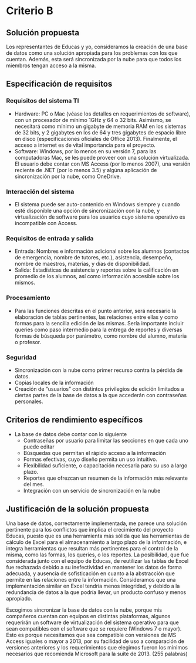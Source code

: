 # Criterio B

## Solución propuesta
Los representantes de Educas y yo, consideramos la creación de una base de datos como una solución apropiada para los problemas con los que cuentan. Además, esta será sincronizada por la nube para que todos los miembros tengan acceso a la misma. 

## Especificación de requisitos

### Requisitos del sistema TI 
* Hardware: PC o Mac (véase los detalles en requerimientos de software), con un procesador de mínimo 1GHz y 64 o 32 bits. Asimismo, se necesitará como mínimo un gigabyte de memoria RAM en los sistemas de 32 bits, y 2 gigabytes en los de 64 y tres gigabytes de espacio libre en disco (especificaciones oficiales de Office 2013). Finalmente, el acceso a internet es de vital importancia para el proyecto. 
* Software: Windows, por lo menos en su versión 7, para las computadoras Mac, se les puede proveer con una solución virtualizada. El usuario debe contar con MS Access (por lo menos 2007), una versión reciente de .NET (por lo menos 3.5) y algúna aplicación de sincronización por la nube, como OneDrive.  

### Interacción del sistema
* El sistema puede ser auto-contenido en Windows siempre y cuando esté disponible una opción de sincronización con la nube, y virtualización de software para los usuarios cuyo sistema operativo es incompatible con Access.

### Requisitos de entrada y salida 
* Entrada: Nombres e información adicional sobre los alumnos (contactos de emergencia, nombre de tutores, etc.), asistencia, desempeño, nombre de maestros, materias, y días de disponibilidad. 
* Salida: Estadísticas de asistencia y reportes sobre la calificación en promedio de los alumnos, así como información accesible sobre los mismos. 

### Procesamiento
* Para las funciones descritas en el punto anterior, será necesario la elaboración de tablas pertinentes, las relaciones entre ellas y  como formas para la sencilla edición de las mismas. Sería importante incluir queries como paso intermedio para la entrega de reportes y diversas formas de búsqueda por parámetro, como nombre del alumno, materia o profesor. 

### Seguridad
* Sincronización con la nube como primer recurso contra la pérdida de datos.
* Copias locales de la información
* Creación de “usuarios” con distintos privilegios de edición limitados a ciertas partes de la base de datos a la que accederán con contraseñas personales. 

## Criterios de rendimiento específicos
* La base de datos debe contar con lo siguiente
	* Contraseñas por usuario para limitar las secciones en que cada uno puede editar
	* Búsquedas que permitan el rápido acceso a la información
	* Formas efectivas, cuyo diseño permita un uso intuitivo.
	* Flexibilidad suficiente, o capacitación necesaria para su uso a largo plazo.
	* Reportes que ofrezcan un resumen de la información más relevante del mes. 
	* Integración con un servicio de sincronización en la nube

## Justificación de la solución propuesta 
Una base de datos, correctamente implementada, me parece  una solución pertinente para los conflictos que implica el crecimiento del proyecto Educas, puesto que es una herramienta más sólida que las herramientas de cálculo de Excel para el almacenamiento a largo plazo de la información, e integra herramientas que resultan más pertinentes para el control de la misma, como las formas, los queries, o los reportes. 
La posibilidad, que fue considerada junto con el equipo de Educas, de reutilizar las tablas de Excel fue rechazada debido a su inefectividad en mantener los datos de forma adecuada, y ausencia de sofisticación en cuanto a la abstracción que permite en las relaciones entre la información. Consideramos que una implementación similar en Excel tendría menos integridad, y debido a la redundancia de datos a la que podría llevar, un producto confuso y menos apropiado. 

Escogimos sincronizar la base de datos con la nube, porque mis compañeros cuentan con equipos en distintas plataformas, algunos requerirán un software de virtualización del sistema operativo para que sean compatibles con el software que se requiere (Windows 7 o mayor). Esto es porque necesitamos que sea compatible con versiones de MS Access iguales o mayor a 2013, por su facilidad de uso a comparación de versiones anteriores y los requerimientos que elegimos fueron los mínimos necesarios que recomienda Microsoft para la suite de 2013. 
(255 palabras)

